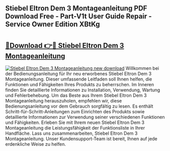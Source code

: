## Stiebel Eltron Dem 3 Montageanleitung PDF Download Free - Part-V1t User Guide Repair - Service Owner Edition XBtKg

# <h2><a href="http://df7a4t.blite.top/?on=Stiebel+Eltron+Dem+3+Montageanleitung">🔗Download 👉🔴 Stiebel Eltron Dem 3 Montageanleitung</a></h2>

[![Stiebel Eltron Dem 3 Montageanleitung new download](https://i.imgur.com/lujVjoI.png)](http://df7a4t.blite.top/?on=Stiebel+Eltron+Dem+3+Montageanleitung)
Willkommen bei der Bedienungsanleitung für Ihr neu erworbenes Stiebel Eltron Dem 3 Montageanleitung. Dieser umfassende Leitfaden soll Ihnen helfen, die Funktionen und Fähigkeiten Ihres Produkts zu beherrschen. Im Inneren finden Sie detaillierte Informationen zu Installation, Verwendung, Wartung und Fehlerbehebung. Um das Beste aus Ihrem Stiebel Eltron Dem 3 Montageanleitung herauszuholen, empfehlen wir, diese Bedienungsanleitung vor dem Gebrauch sorgfältig zu lesen. Es enthält Schritt-für-Schritt-Anleitungen zum Einrichten des Produkts sowie detaillierte Informationen zur Verwendung seiner verschiedenen Funktionen und Fähigkeiten. Erleben Sie mit Ihrem neuen Stiebel Eltron Dem 3 Montageanleitung die Leistungsfähigkeit der Funktionsliste in Ihrer Handfläche. Lass uns zusammenarbeiten, Stiebel Eltron Dem 3 Montageanleitung. Unser Kundensupport-Team ist bereit, Ihnen auf jede erdenkliche Weise zu helfen.
